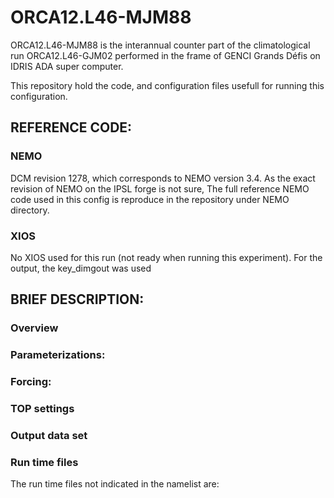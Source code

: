 # ORCA12.L46-MJM88
ORCA12.L46-MJM88 is the interannual counter part of the climatological run ORCA12.L46-GJM02 performed in the frame of GENCI Grands Défis on IDRIS ADA super computer.

This repository hold the code, and configuration files usefull for running this configuration.


## REFERENCE CODE:
### NEMO 
   DCM revision 1278, which corresponds to NEMO version 3.4. As the exact revision of NEMO on the IPSL forge is not sure, The full reference NEMO code used in this config is reproduce in the repository under NEMO directory.

### XIOS
  No XIOS used for this run (not ready when running this experiment). For the output, the key_dimgout was used 

## BRIEF DESCRIPTION:
### Overview

### Parameterizations:

### Forcing:

### TOP settings

### Output data set

### Run time files
   The run time files not  indicated in the namelist are:
